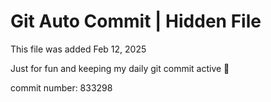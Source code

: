 # Git Auto Commit | Hidden File

This file was added Feb 12, 2025

Just for fun and keeping my daily git commit active 🤪

commit number: 833298
